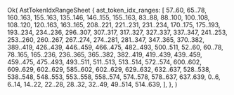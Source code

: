 Ok(
    AstTokenIdxRangeSheet {
        ast_token_idx_ranges: [
            57..60,
            65..78,
            160..163,
            155..163,
            135..146,
            146..155,
            155..163,
            83..88,
            88..100,
            100..108,
            108..120,
            120..163,
            163..165,
            208..221,
            221..231,
            231..234,
            170..175,
            175..193,
            193..234,
            234..236,
            296..307,
            307..317,
            317..327,
            327..337,
            337..347,
            241..253,
            253..260,
            260..267,
            267..274,
            274..281,
            281..347,
            347..365,
            370..382,
            389..419,
            426..439,
            446..459,
            466..475,
            482..493,
            500..511,
            52..60,
            60..78,
            78..165,
            165..236,
            236..365,
            365..382,
            382..419,
            419..439,
            439..459,
            459..475,
            475..493,
            493..511,
            511..513,
            513..514,
            572..574,
            600..602,
            609..629,
            602..629,
            585..602,
            602..629,
            629..632,
            632..637,
            528..538,
            538..548,
            548..553,
            553..558,
            558..574,
            574..578,
            578..637,
            637..639,
            0..6,
            6..14,
            14..22,
            22..28,
            28..32,
            32..49,
            49..514,
            514..639,
        ],
    },
)